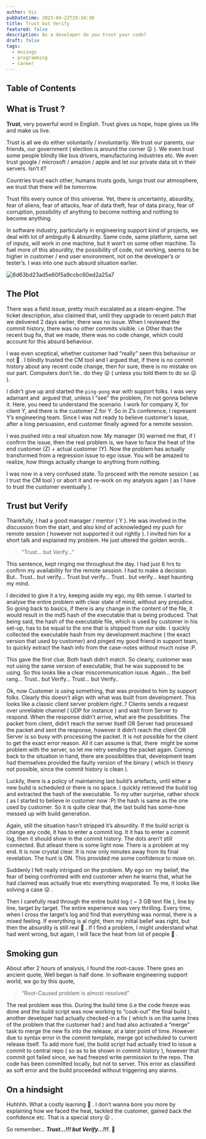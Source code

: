 ```yaml
---
author: Viz
pubDatetime: 2023-04-22T19:34:30
title: Trust but Verify
featured: false
description: As a developer do you trust your code?
draft: false
tags:
  - musings
  - programming
  - career
---
```


## Table of Contents

## What is Trust ?

**Trust**, very powerful word in English. Trust gives us hope, hope gives us life and make us live.

Trust is all we do either voluntarily / involuntarily. We trust our parents, our friends, our government ( election is around the corner 😛 ). We even trust some people blindly like bus drivers, manufacturing industries etc. We even trust google / microsoft / amazon / apple and let our private data sit in their servers. Isn’t it?

Countries trust each other, humans trusts gods, lungs trust our atmosphere, we trust that there will be tomorrow.

Trust fills every ounce of this universe. Yet, there is uncertainty, absurdity, fear of aliens, fear of attacks, fear of data theft, fear of data piracy, fear of corruption, possibility of anything to become nothing and nothing to become anything.

In software industry, particularly in engineering support kind of projects, we deal with lot of ambiguity & absurdity. Same code, same platform, same set of inputs, will work in one machine, but it won’t on some other machine. To fuel more of this absurdity, the possibility of code, not working, seems to be higher in customer / end user environment, not on the developer’s or tester’s. I was into one such absurd situation earlier.

![6d63bd23ad5e60f5a9ccbc60ed2a25a7](https://kspviswa.files.wordpress.com/2016/03/6d63bd23ad5e60f5a9ccbc60ed2a25a7.jpg?w=529)


## The Plot

There was a field issue, pretty much escalated as a steam-engine. The ticket description, also claimed that, until they upgrade to recent patch that we delivered 2 days earlier, there was no issue. When I reviewed the commit history, there was no other commits visible. i.e Other than the recent bug fix, that we made, there was no code change, which could account for this absurd behaviour.

I was even sceptical, whether customer had “really” seen this behaviour or not 🙂 . I blindly trusted the CM tool and I argued that, if there is no commit history about any recent code change, then for sure, there is no mistake on our part. Computers don’t lie.. do they 😛 ( unless you told them to do so 😛 ).

I didn’t give up and started the `ping-pong` war with support folks. I was very adamant and  argued that, unless I “see” the problem, I’m not gonna believe it. Here, you need to understand the scenario. I work for company X, for client Y, and there is the customer Z for Y. So in Z’s conference, I represent Y’s engineering team. Since I was not ready to believe customer’s issue, after a long persuasion, end customer finally agreed for a remote session.

I was pushed into a real situation now. My manager (X) warned me that, if I confirm the issue, then the real problem is, we have to face the heat of the end customer (Z) + actual customer (Y). Now the problem has actually transformed from a regression issue to ego issue. You will be amazed to realize, how things actually change to anything from nothing.

I was now in a very confused state. To proceed with the remote session ( as I trust the CM tool ) or abort it and re-work on my analysis again ( as I have to trust the customer eventually ).

## Trust but Verify

Thankfully, I had a good manager / mentor ( Y ). He was involved in the discussion from the start, and also kind of acknowledged my push for remote session ( however not supported it out rightly ). I invited him for a short talk and explained my problem. He just uttered the golden words..

> “Trust… but Verify…”

This sentence, kept ringing me throughout the day. I had just 6 hrs to confirm my availability for the remote session. I had to make a decision. But.. Trust.. but verify… Trust but verify… Trust.. but verify… kept haunting my mind.

I decided to give it a try, keeping aside my ego, my 6th sense. I started to analyse the entire problem with clear state of mind, without any prejudice. So going back to basics, if there is any change in the content of the file, it would result in the md5 hash of the executable that is being produced. That being said, the hash of the executable file, which is used by customer in his set-up, has to be equal to the one that is shipped from our side. I quickly collected the executable hash from my development machine ( the exact version that used by customer) and pinged my good friend in support team, to quickly extract the hash info from the case-notes without much noise :P.

This gave the first clue. Both hash didn’t match. So clearly, customer was not using the same version of executable, that he was supposed to be using. So this looks like a clear miscommunication issue. Again… the bell rang… Trust.. but Verify… Trust… but Verify..

Ok, now Customer is using something, that was provided to him by support folks. Clearly this doesn’t align with what was built from development. This looks like a classic client server problem right..? Clients sends a request over unreliable channel ( UDP for instance ) and wait from Server to respond. When the response didn’t arrive, what are the possibilities. The packet from client, didn’t reach the server itself OR Server had processed the packet and sent the response, however it didn’t reach the client OR Server is so busy with processing the packet. It is not possible for the client to get the exact error reason. All it can assume is that, there  might be some problem with the server, so let me retry sending the packet again. Coming back to the situation in hand, there are possibilities that, development team had themselves provided the faulty version of the binary ( which in theory not possible, since the commit history is clean ).


Luckily, there is a policy of maintaining last build’s artefacts, until either a new build is scheduled or there is no space. I quickly retrieved the build log and extracted the hash of the executable. To my utter surprise, rather shock ( as I started to believe in customer now :P) the hash is same as the one used by customer. So it is quite clear that, the last build has some-how messed up with build generation.

Again, still the situation hasn’t stripped it’s absurdity. If the build script is change any code, it has to enter a commit log. It it has to enter a commit log, then it should show in the commit history. The dots aren’t still connected. But atleast there is some light now. There is a problem at my end. It is now crystal clear. It is now only minutes away from its final revelation. The hunt is ON. This provided me some confidence to move on.

Suddenly I felt really intrigued on the problem. My ego on  my belief, the fear of being confronted with end customer when he learns that, what he had claimed was actually true etc everything evaporated. To me, it looks like solving a case 😛 .

Then I carefully read through the entire build log ( ~ 3 GB text file ), line by line, target by target. The entire experience was very thrilling. Every time, when I cross the target’s log and find that everything was normal, there is a mixed feeling. If everything is al right, then my initial belief was right, but then the absurdity is still real 🙂 . If I find a problem, I might understand what had went wrong, but again, I will face the heat from lot of people 🙂 .

## Smoking gun

About after 2 hours of analysis, I found the root-cause. There goes an ancient quote, Well began is half done. In software engineering support world, we go by this quote,

> “Root-Caused problem is almost resolved”

The real problem was this. During the build time (i.e the code freeze was done and the build script was now working to “cook-out” the final build ), another developer had actually checked-in a fix ( which is on the same lines of the problem that the customer had ) and had also activated a “merge” task to merge the new fix into the release, at a later point of time. However due to syntax error in the commit template, merge got scheduled to current release itself. To add more fuel, the build script had actually tried to issue a commit to central repo ( so as to be shown in commit history ), however that commit got failed since, we had freezed write permission to the repo. The code has been committed locally, but not to server. This error as classified as soft error and the build proceeded without triggering any alarms.

## On a hindsight

Huhhhh. What a costly learning 🙂 . I don’t wanna bore you more by explaining how we faced the heat, tackled the customer, gained back the confidence etc. That is a special story 😛 .

So remember… _**Trust…!!! but Verify…!!!**_. 🙂